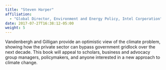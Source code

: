 ```yaml
---
title: "Steven Harper"
affiliation:
  - "Global Director, Environment and Energy Policy, Intel Corporation"
date: 2017-07-27T16:38:12-05:00
weight: 5
---
```

Vandenbergh and Gilligan provide an optimistic view of the climate problem, showing how the private sector can bypass government gridlock over the next decade.
This book will appeal to scholars, business and advocacy group managers, policymakers, and anyone interested in a new approach to climate change.
